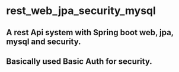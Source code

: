 # rest_web_jpa_security_mysql

## A rest Api system with Spring boot web, jpa, mysql and security.

## Basically used Basic Auth for security.
